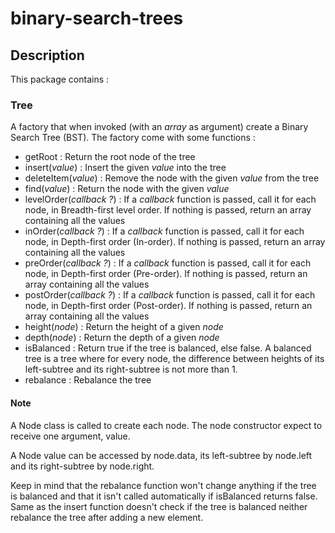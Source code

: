 # binary-search-trees

## Description

This package contains :

### Tree

A factory that when invoked (with an _array_ as argument) create a Binary Search Tree (BST). The factory come with some functions :

- getRoot : Return the root node of the tree
- insert(_value_) : Insert the given _value_ into the tree
- deleteItem(_value_) : Remove the node with the given _value_ from the tree
- find(_value_) : Return the node with the given _value_
- levelOrder(_callback ?_) : If a _callback_ function is passed, call it for each node, in Breadth-first level order. If nothing is passed, return an array containing all the values
- inOrder(_callback ?_) : If a _callback_ function is passed, call it for each node, in Depth-first order (In-order). If nothing is passed, return an array containing all the values
- preOrder(_callback ?_) : If a _callback_ function is passed, call it for each node, in Depth-first order (Pre-order). If nothing is passed, return an array containing all the values
- postOrder(_callback ?_) : If a _callback_ function is passed, call it for each node, in Depth-first order (Post-order). If nothing is passed, return an array containing all the values
- height(_node_) : Return the height of a given _node_
- depth(_node_) : Return the depth of a given _node_
- isBalanced : Return true if the tree is balanced, else false. A balanced tree is a tree where for every node, the difference between heights of its left-subtree and its right-subtree is not more than 1.
- rebalance : Rebalance the tree

#### Note

A Node class is called to create each node. The node constructor expect to receive one argument, value.

A Node value can be accessed by node.data, its left-subtree by node.left and its right-subtree by node.right.

Keep in mind that the rebalance function won't change anything if the tree is balanced and that it isn't called automatically if isBalanced returns false. Same as the insert function doesn't check if the tree is balanced neither rebalance the tree after adding a new element.
